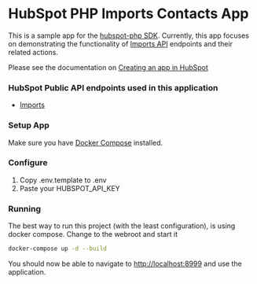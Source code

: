 # HubSpot PHP Imports Contacts App

This is a sample app for the [hubspot-php SDK](../../../../). Currently, this app focuses on demonstrating the functionality of [Imports API](https://developers.hubspot.com/docs/api/crm/imports) endpoints and their related actions.

Please see the documentation on [Creating an app in HubSpot](https://developers.hubspot.com/docs-beta/creating-an-app)

### HubSpot Public API endpoints used in this application

  - [Imports](https://developers.hubspot.com/docs/api/crm/imports)

### Setup App

Make sure you have [Docker Compose](https://docs.docker.com/compose/) installed.

### Configure

1. Copy .env.template to .env
2. Paste your HUBSPOT_API_KEY

### Running

The best way to run this project (with the least configuration), is using docker compose.  Change to the webroot and start it

```bash
docker-compose up -d --build
```
You should now be able to navigate to [http://localhost:8999](http://localhost:8999) and use the application.
